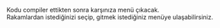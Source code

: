 Kodu compiler ettikten sonra karşınıza menü çıkacak.
<br>Rakamlardan istediğinizi seçip, gitmek istediğiniz menüye ulaşabilirsiniz.</br>
